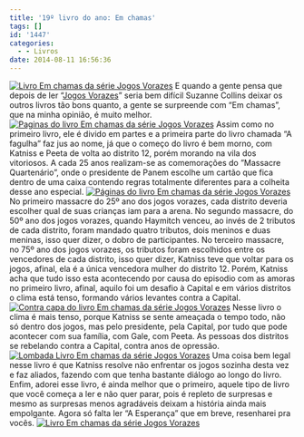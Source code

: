 ```yaml
---
title: '19º livro do ano: Em chamas'
tags: []
id: '1447'
categories:
  - - Livros
date: 2014-08-11 16:56:36
---
```


[![Livro Em chamas da série Jogos Vorazes ](http://162.243.62.160/wp-content/uploads/2014/08/dsc03135.jpg)](http://162.243.62.160/wp-content/uploads/2014/08/dsc03135.jpg) E quando a gente pensa que depois de ler “[Jogos Vorazes](http://nataliasantos.wordpress.com/2014/07/28/18o-livro-do-ano-jogos-vorazes/ "Jogos Vorazes")” seria bem difícil Suzanne Collins deixar os outros livros tão bons quanto, a gente se surpreende com “Em chamas”, que na minha opinião, é muito melhor. [![Paginas do livro Em chamas da série Jogos Vorazes ](http://162.243.62.160/wp-content/uploads/2014/08/dsc03137.jpg)](http://162.243.62.160/wp-content/uploads/2014/08/dsc03137.jpg) Assim como no primeiro livro, ele é divido em partes e a primeira parte do livro chamada “A fagulha” faz jus ao nome, já que o começo do livro é bem morno, com Katniss e Peeta de volta ao distrito 12, porém morando na vila dos vitoriosos. A cada 25 anos realizam-se as comemorações do ”Massacre Quartenário”, onde o presidente de Panem escolhe um cartão que fica dentro de uma caixa contendo regras totalmente diferentes para a colheita desse ano especial. [![Páginas do livro  Em chamas da série Jogos Vorazes ](http://162.243.62.160/wp-content/uploads/2014/08/dsc03136.jpg)](http://162.243.62.160/wp-content/uploads/2014/08/dsc03136.jpg) No primeiro massacre do 25º ano dos jogos vorazes, cada distrito deveria escolher qual de suas crianças iam para a arena. No segundo massacre, do 50º ano dos jogos vorazes, quando Haymitch venceu, ao invés de 2 tributos de cada distrito, foram mandado quatro tributos, dois meninos e duas meninas, isso quer dizer, o dobro de participantes. No terceiro massacre, no 75º ano dos jogos vorazes, os tributos foram escolhidos entre os vencedores de cada distrito, isso quer dizer, Katniss teve que voltar para os jogos, afinal, ela é a única vencedora mulher do distrito 12. Porém, Katniss acha que tudo isso esta acontecendo por causa do episodio com as amoras no primeiro livro, afinal, aquilo foi um desafio à Capital e em vários distritos o clima está tenso, formando vários levantes contra a Capital. [![Contra capa do livro Em chamas da série Jogos Vorazes ](http://162.243.62.160/wp-content/uploads/2014/08/dsc03138.jpg)](http://162.243.62.160/wp-content/uploads/2014/08/dsc03138.jpg) Nesse livro o clima é mais tenso, porque Katniss se sente ameaçada o tempo todo, não só dentro dos jogos, mas pelo presidente, pela Capital, por tudo que pode acontecer com sua família, com Gale, com Peeta. As pessoas dos distritos se rebelando contra a Capital, contra anos de opressão. [![Lombada Livro Em chamas da série Jogos Vorazes ](http://162.243.62.160/wp-content/uploads/2014/08/dsc03139.jpg)](http://162.243.62.160/wp-content/uploads/2014/08/dsc03139.jpg) Uma coisa bem legal nesse livro é que Katniss resolve não enfrentar os jogos sozinha desta vez e faz aliados, fazendo com que tenha bastante diálogo ao longo do livro. Enfim, adorei esse livro, é ainda melhor que o primeiro, aquele tipo de livro que você começa a ler e não quer parar, pois é repleto de surpresas e mesmo as surpresas menos agradáveis deixam a história ainda mais empolgante. Agora só falta ler “A Esperança” que em breve, resenharei pra vocês. [![Livro Em chamas da série Jogos Vorazes ](http://162.243.62.160/wp-content/uploads/2014/08/dsc03134.jpg)](http://162.243.62.160/wp-content/uploads/2014/08/dsc03134.jpg)
